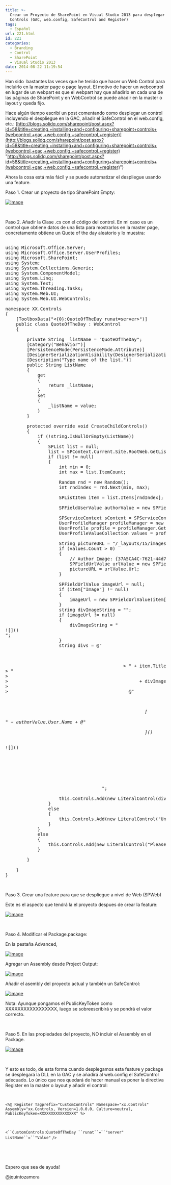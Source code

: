 ```yaml
---
title: >-
  Crear un Proyecto de SharePoint en Visual Studio 2013 para desplegar Web
  Controls (GAC, web.config, SafeControl and Register)
tags:
  - Español
url: 221.html
id: 221
categories:
  - Branding
  - Control
  - SharePoint
  - Visual Studio 2013
date: 2014-08-22 11:19:54
---
```


Han sido&nbsp; bastantes las veces que he tenido que hacer un Web Control para incluirlo en la master page o page layout. El motivo de hacer un webcontrol en lugar de un webpart es que el webpart hay que añadirlo en cada una de las páginas de SharePoint y en WebControl se puede añadir en la master o layout y queda fijo.

Hace algún tiempo escribí un post comentando como desplegar un control incluyendo el despliegue en la GAC, añadir el SafeControl en el web.config, etc.: [http://blogs.solidq.com/sharepoint/post.aspx?id=58&title=creating,+installing+and+configuring+sharepoint+controls+(webcontrol,+gac,+web.config,+safecontrol,+register)](http://blogs.solidq.com/sharepoint/post.aspx?id=58&title=creating,+installing+and+configuring+sharepoint+controls+(webcontrol,+gac,+web.config,+safecontrol,+register) "http://blogs.solidq.com/sharepoint/post.aspx?id=58&title=creating,+installing+and+configuring+sharepoint+controls+(webcontrol,+gac,+web.config,+safecontrol,+register)")

Ahora la cosa está más fácil y se puede automatizar el despliegue usando una feature.

Paso 1\. Crear un proyecto de tipo SharePoint Empty:

[![image](https://blog.josequinto.com/wp-content/uploads/2014/08/image_thumb3.png "image")](https://blog.josequinto.com/wp-content/uploads/2014/08/image3.png)

&nbsp;

Paso 2\. Añadir la Clase .cs con el código del control. En mi caso es un control que obtiene datos de una lista para mostrarlos en la master page, concretamente obtiene un Quote of the day aleatorio y lo muestra:

<pre class="c#">

using Microsoft.Office.Server;
using Microsoft.Office.Server.UserProfiles;
using Microsoft.SharePoint;
using System;
using System.Collections.Generic;
using System.ComponentModel;
using System.Linq;
using System.Text;
using System.Threading.Tasks;
using System.Web.UI;
using System.Web.UI.WebControls;

namespace XX.Controls
{
    [ToolboxData("<{0}:QuoteOfTheDay runat=server></{0}:QuoteOfTheDay>")]
    public class QuoteOfTheDay : WebControl
    {

        private String _listName = "QuoteOfTheDay";
        [Category("Behavior")]
        [PersistenceMode(PersistenceMode.Attribute)]
        [DesignerSerializationVisibility(DesignerSerializationVisibility.Visible)]
        [Description("Type name of the list.")]
        public String ListName
        {
            get
            {
                return _listName;
            }
            set
            {
                _listName = value;
            }
        }

        protected override void CreateChildControls()
        {
            if (!string.IsNullOrEmpty(ListName))
            {
                SPList list = null;
                list = SPContext.Current.Site.RootWeb.GetList(SPContext.Current.Site.RootWeb.Url + "/Lists/" + ListName);
                if (list != null)
                {
                    int min = 0;
                    int max = list.ItemCount;

                    Random rnd = new Random();
                    int rndIndex = rnd.Next(min, max);

                    SPListItem item = list.Items[rndIndex];

                    SPFieldUserValue authorValue = new SPFieldUserValue(SPContext.Current.Site.RootWeb, item[SPBuiltInFieldId.Author].ToString());

                    SPServiceContext sContext = SPServiceContext.GetContext(SPContext.Current.Site);
                    UserProfileManager profileManager = new UserProfileManager(sContext);
                    UserProfile profile = profileManager.GetUserProfile(authorValue.User.LoginName);
                    UserProfileValueCollection values = profile[PropertyConstants.PictureUrl];

                    String pictureURL = "/_layouts/15/images/PersonPlaceholder.96x96x32.png";
                    if (values.Count > 0)
                    {
                        // Author Image: {37A5CA4C-7621-44d7-BF3B-583F742CE52F}
                        SPFieldUrlValue urlValue = new SPFieldUrlValue(values.Value.ToString());
                        pictureURL = urlValue.Url;
                    }

                    SPFieldUrlValue imageUrl = null;
                    if (item["Image"] != null)
                    {
                        imageUrl = new SPFieldUrlValue(item["Image"].ToString());
                    }
                    string divImageString = "";
                    if (imageUrl != null)
                    {
                        divImageString = "<div class='fQuoteImage'>![]()</div>";
                    }
                    string divs = @"<div class='fQuotePhrase'>
                                        <div class='mb-wrap mb-style-3'>
                                            > " + item.Title + @"
> "> 
>                                                 + divImageString +> 
>                                             @"
                                             <div class='mb-attribution'>
                                                <cite>
                                                    [
                                                        <div class='mb-author'>" + authorValue.User.Name + @"</div>
                                                    ]()
                                                </cite>
                                                <div class='mb-thumb'>![]()</div>
                                            </div>
                                        </div>
                                    </div>
                                    ";

                    this.Controls.Add(new LiteralControl(divs));
                }
                else
                {
                    this.Controls.Add(new LiteralControl("Unable to retrieve the list."));
                }
            }
            else
            {
                this.Controls.Add(new LiteralControl("Please you need to configure ListName Property."));
            }

        }

    }
}
</pre>

&nbsp;

Paso 3\. Crear una feature para que se despliegue a nivel de Web (SPWeb)

Este es el aspecto que tendrá la el proyecto despues de crear la feature:

[![image](https://blog.josequinto.com/wp-content/uploads/2014/08/image_thumb4.png "image")](https://blog.josequinto.com/wp-content/uploads/2014/08/image4.png)

&nbsp;

Paso 4\. Modificar el Package.package:

En la pestaña Advanced,

[![image](https://blog.josequinto.com/wp-content/uploads/2014/08/image_thumb5.png "image")](https://blog.josequinto.com/wp-content/uploads/2014/08/image5.png)

Agregar un Assembly desde Project Output:

[![image](https://blog.josequinto.com/wp-content/uploads/2014/08/image_thumb6.png "image")](https://blog.josequinto.com/wp-content/uploads/2014/08/image6.png)

Añadir el asembly del proyecto actual y también un SafeControl:

[![image](https://blog.josequinto.com/wp-content/uploads/2014/08/image_thumb7.png "image")](https://blog.josequinto.com/wp-content/uploads/2014/08/image7.png)

Nota: Ayunque pongamos el PublicKeyToken como XXXXXXXXXXXXXXXXX, luego se sobreescribirá y se pondrá el valor correcto.

&nbsp;

Paso 5\. En las propiedades del proyecto, NO incluir el Assembly en el Package.

[![image](https://blog.josequinto.com/wp-content/uploads/2014/08/image_thumb9.png "image")](https://blog.josequinto.com/wp-content/uploads/2014/08/image9.png)

&nbsp;

Y esto es todo, de esta forma cuando desplegamos esta feature y package se desplegará la DLL en la GAC y se añadirá al web.config el SafeControl adecuado. Lo único que nos quedará de hacer manual es poner la directiva Register en la master o layout y añadir el control:

&nbsp;<p>`<%@ Register Tagprefix="CustomControls" Namespace="xx.Controls" Assembly="xx.Controls, Version=1.0.0.0, Culture=neutral, PublicKeyToken=XXXXXXXXXXXXXXXX" %>`<p>&nbsp;<p>`<``CustomControls:QuoteOfTheDay ``runat``=``"server"` `ListName``=``"Value"` `/>`<p>&nbsp;

&nbsp;

Espero que sea de ayuda!

@jquintozamora
